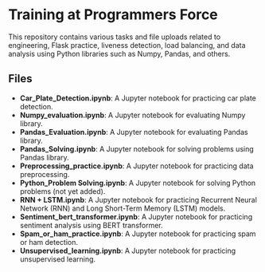 # Training at Programmers Force

This repository contains various tasks and file uploads related to engineering, Flask practice, liveness detection, load balancing, and data analysis using Python libraries such as Numpy, Pandas, and others.

## Files

- **Car_Plate_Detection.ipynb**: A Jupyter notebook for practicing car plate detection.
- **Numpy_evaluation.ipynb**: A Jupyter notebook for evaluating Numpy library.
- **Pandas_Evaluation.ipynb**: A Jupyter notebook for evaluating Pandas library.
- **Pandas_Solving.ipynb**: A Jupyter notebook for solving problems using Pandas library.
- **Preprocessing_practice.ipynb**: A Jupyter notebook for practicing data preprocessing.
- **Python_Problem Solving.ipynb**: A Jupyter notebook for solving Python problems (not yet added).
- **RNN + LSTM.ipynb**: A Jupyter notebook for practicing Recurrent Neural Network (RNN) and Long Short-Term Memory (LSTM) models.
- **Sentiment_bert_transformer.ipynb**: A Jupyter notebook for practicing sentiment analysis using BERT transformer.
- **Spam_or_ham_practice.ipynb**: A Jupyter notebook for practicing spam or ham detection.
- **Unsupervised_learning.ipynb**: A Jupyter notebook for practicing unsupervised learning.
